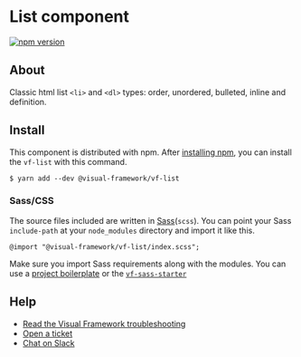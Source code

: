 # List component

[![npm version](https://badge.fury.io/js/%40visual-framework%2Fvf-list.svg)](https://badge.fury.io/js/%40visual-framework%2Fvf-list)

## About

Classic html list `<li>` and `<dl>` types: order, unordered, bulleted, inline and definition.

## Install

This component is distributed with npm. After [installing npm](https://www.npmjs.com/get-npm), you can install the `vf-list` with this command.

```
$ yarn add --dev @visual-framework/vf-list
```

### Sass/CSS

The source files included are written in [Sass](http://sass-lang.com)(`scss`). You can point your Sass `include-path` at your `node_modules` directory and import it like this.

```
@import "@visual-framework/vf-list/index.scss";
```

Make sure you import Sass requirements along with the modules. You can use a [project boilerplate](https://stable.visual-framework.dev/building/) or the [`vf-sass-starter`](https://stable.visual-framework.dev/components/vf-sass-starter/)

## Help

- [Read the Visual Framework troubleshooting](https://stable.visual-framework.dev/troubleshooting/)
- [Open a ticket](https://github.com/visual-framework/vf-core/issues)
- [Chat on Slack](https://join.slack.com/t/visual-framework/shared_invite/enQtNDAxNzY0NDg4NTY0LWFhMjEwNGY3ZTk3NWYxNWVjOWQ1ZWE4YjViZmY1YjBkMDQxMTNlNjQ0N2ZiMTQ1ZTZiMGM4NjU5Y2E0MjM3ZGQ)
